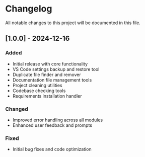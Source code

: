 # Changelog

All notable changes to this project will be documented in this file.

## [1.0.0] - 2024-12-16

### Added
- Initial release with core functionality
- VS Code settings backup and restore tool
- Duplicate file finder and remover
- Documentation file management tools
- Project cleaning utilities
- Codebase checking tools
- Requirements installation handler

### Changed
- Improved error handling across all modules
- Enhanced user feedback and prompts

### Fixed
- Initial bug fixes and code optimization
